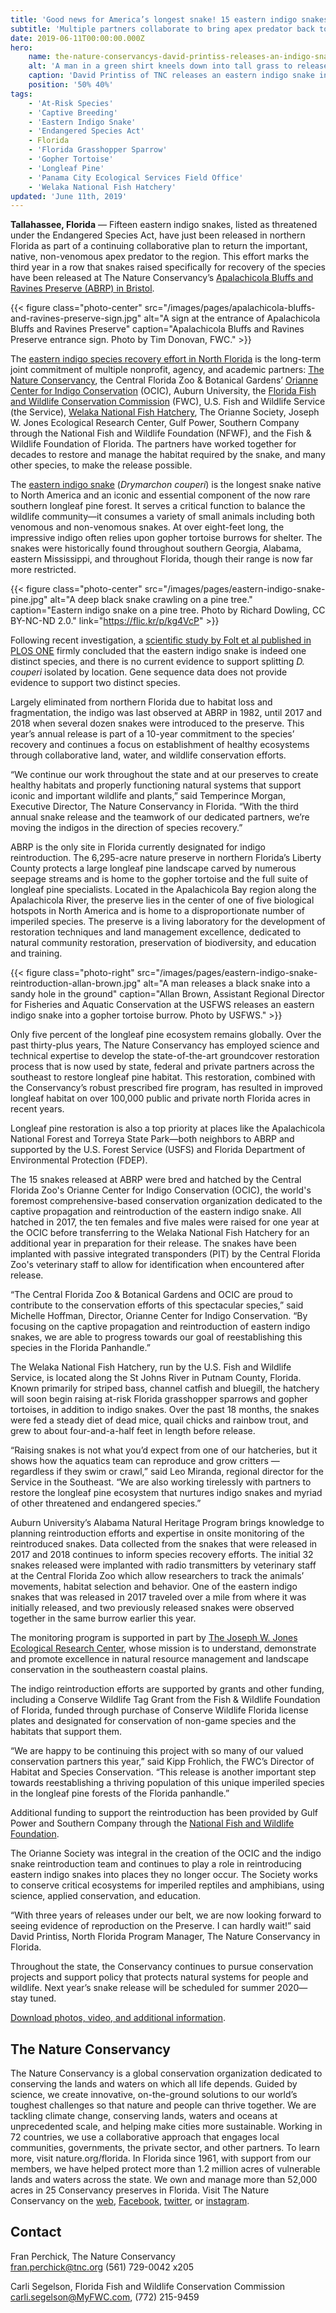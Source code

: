 ```yaml
---
title: 'Good news for America’s longest snake! 15 eastern indigo snakes just released in year three of the North Florida recovery effort'
subtitle: 'Multiple partners collaborate to bring apex predator back to The Nature Conservancy’s Apalachicola Bluffs and Ravines Preserve'
date: 2019-06-11T00:00:00.000Z
hero:
    name: the-nature-conservancys-david-printiss-releases-an-indigo-snake-near-a-gopher-tortoise-burrow.jpg
    alt: 'A man in a green shirt kneels down into tall grass to release a long black snake.'
    caption: 'David Printiss of TNC releases an eastern indigo snake into a gopher tortoise burrow during a 2018 release. Photo by Tim Donovan, FWC.'
    position: '50% 40%'
tags:
    - 'At-Risk Species'
    - 'Captive Breeding'
    - 'Eastern Indigo Snake'
    - 'Endangered Species Act'
    - Florida
    - 'Florida Grasshopper Sparrow'
    - 'Gopher Tortoise'
    - 'Longleaf Pine'
    - 'Panama City Ecological Services Field Office'
    - 'Welaka National Fish Hatchery'
updated: 'June 11th, 2019'
---
```


**Tallahassee, Florida** &mdash; Fifteen eastern indigo snakes, listed as threatened under the Endangered Species Act, have just been released in northern Florida as part of a continuing collaborative plan to return the important, native, non-venomous apex predator to the region. This effort marks the third year in a row that snakes raised specifically for recovery of the species have been released at The Nature Conservancy’s [Apalachicola Bluffs and Ravines Preserve (ABRP) in Bristol](https://www.nature.org/en-us/get-involved/how-to-help/places-we-protect/apalachicola-bluffs-and-ravines-preserve/).

{{< figure class="photo-center" src="/images/pages/apalachicola-bluffs-and-ravines-preserve-sign.jpg" alt="A sign at the entrance of Apalachicola Bluffs and Ravines Preserve" caption="Apalachicola Bluffs and Ravines Preserve entrance sign. Photo by Tim Donovan, FWC." >}}

The [eastern indigo species recovery effort in North Florida](https://www.nature.org/en-us/about-us/where-we-work/united-states/florida/stories-in-florida/paradise-regained/) is the long-term joint commitment of multiple nonprofit, agency, and academic partners: [The Nature Conservancy](https://www.nature.org/en-us/about-us/where-we-work/united-states/florida/), the Central Florida Zoo & Botanical Gardens’ [Orianne Center for Indigo Conservation](https://www.facebook.com/WeSaveIndigos/) (OCIC), Auburn University, the [Florida Fish and Wildlife Conservation Commission](https://myfwc.com/) (FWC), U.S. Fish and Wildlife Service (the Service), [Welaka National Fish Hatchery](https://www.fws.gov/welaka/), The Orianne Society, Joseph W. Jones Ecological Research Center, Gulf Power, Southern Company through the National Fish and Wildlife Foundation (NFWF), and the Fish & Wildlife Foundation of Florida. The partners have worked together for decades to restore and manage the habitat required by the snake, and many other species, to make the release possible.

The [eastern indigo snake](https://www.nature.org/en-us/explore/animals-we-protect/eastern-indigo-snake/) (*Drymarchon couperi*) is the longest snake native to North America and an iconic and essential component of the now rare southern longleaf pine forest. It serves a critical function to balance the wildlife community—it consumes a variety of small animals including both venomous and non-venomous snakes. At over eight-feet long, the impressive indigo often relies upon gopher tortoise burrows for shelter. The snakes were historically found throughout southern Georgia, Alabama, eastern Mississippi, and throughout Florida, though their range is now far more restricted.

{{< figure class="photo-center" src="/images/pages/eastern-indigo-snake-pine.jpg" alt="A deep black snake crawling on a pine tree." caption="Eastern indigo snake on a pine tree. Photo by Richard Dowling, CC BY-NC-ND 2.0." link="https://flic.kr/p/kg4VcP" >}}

Following recent investigation, a [scientific study by Folt et al published in PLOS ONE](https://www.biorxiv.org/content/biorxiv/early/2018/10/26/318766.full.pdf) firmly concluded that the eastern indigo snake is indeed one distinct species, and there is no current evidence to support splitting *D. couperi* isolated by location. Gene sequence data does not provide evidence to support two distinct species.

Largely eliminated from northern Florida due to habitat loss and fragmentation, the indigo was last observed at ABRP in 1982, until 2017 and 2018 when several dozen snakes were introduced to the preserve. This year’s annual release is part of a 10-year commitment to the species’ recovery and continues a focus on establishment of healthy ecosystems through collaborative land, water, and wildlife conservation efforts.

“We continue our work throughout the state and at our preserves to create healthy habitats and properly functioning natural systems that support iconic and important wildlife and plants,” said Temperince Morgan, Executive Director, The Nature Conservancy in Florida. “With the third annual snake release and the teamwork of our dedicated partners, we’re moving the indigos in the direction of species recovery.”

ABRP is the only site in Florida currently designated for indigo reintroduction. The 6,295-acre nature preserve in northern Florida’s Liberty County protects a large longleaf pine landscape carved by numerous seepage streams and is home to the gopher tortoise and the full suite of longleaf pine specialists. Located in the Apalachicola Bay region along the Apalachicola River, the preserve lies in the center of one of five biological hotspots in North America and is home to a disproportionate number of imperiled species. The preserve is a living laboratory for the development of restoration techniques and land management excellence, dedicated to natural community restoration, preservation of biodiversity, and education and training.

{{< figure class="photo-right" src="/images/pages/eastern-indigo-snake-reintroduction-allan-brown.jpg" alt="A man releases a black snake into a sandy hole in the ground" caption="Allan Brown, Assistant Regional Director for Fisheries and Aquatic Conservation at the USFWS releases an eastern indigo snake into a gopher tortoise burrow. Photo by USFWS." >}}

Only five percent of the longleaf pine ecosystem remains globally. Over the past thirty-plus years, The Nature Conservancy has employed science and technical expertise to develop the state-of-the-art groundcover restoration process that is now used by state, federal and private partners across the southeast to restore longleaf pine habitat. This restoration, combined with the Conservancy’s robust prescribed fire program, has resulted in improved longleaf habitat on over 100,000 public and private north Florida acres in recent years.

Longleaf pine restoration is also a top priority at places like the Apalachicola National Forest and Torreya State Park—both neighbors to ABRP and supported by the U.S. Forest Service (USFS) and Florida Department of Environmental Protection (FDEP).

The 15 snakes released at ABRP were bred and hatched by the Central Florida Zoo's Orianne Center for Indigo Conservation (OCIC), the world's foremost comprehensive-based conservation organization dedicated to the captive propagation and reintroduction of the eastern indigo snake. All hatched in 2017, the ten females and five males were raised for one year at the OCIC before transferring to the Welaka National Fish Hatchery for an additional year in preparation for their release. The snakes have been implanted with passive integrated transponders (PIT) by the Central Florida Zoo's veterinary staff to allow for identification when encountered after release.

“The Central Florida Zoo & Botanical Gardens and OCIC are proud to contribute to the conservation efforts of this spectacular species,” said Michelle Hoffman, Director, Orianne Center for Indigo Conservation. “By focusing on the captive propagation and reintroduction of eastern indigo snakes, we are able to progress towards our goal of reestablishing this species in the Florida Panhandle.”

The Welaka National Fish Hatchery, run by the U.S. Fish and Wildlife Service, is located along the St Johns River in Putnam County, Florida. Known primarily for striped bass, channel catfish and bluegill, the hatchery will soon begin raising at-risk Florida grasshopper sparrows and gopher tortoises, in addition to indigo snakes. Over the past 18 months, the snakes were fed a steady diet of dead mice, quail chicks and rainbow trout, and grew to about four-and-a-half feet in length before release.

“Raising snakes is not what you’d expect from one of our hatcheries, but it shows how the aquatics team can reproduce and grow critters — regardless if they swim or crawl,” said Leo Miranda, regional director for the Service in the Southeast. “We are also working tirelessly with partners to restore the longleaf pine ecosystem that nurtures indigo snakes and myriad of other threatened and endangered species.”

Auburn University’s Alabama Natural Heritage Program brings knowledge to planning reintroduction efforts and expertise in onsite monitoring of the reintroduced snakes. Data collected from the snakes that were released in 2017 and 2018 continues to inform species recovery efforts. The initial 32 snakes released were implanted with radio transmitters by veterinary staff at the Central Florida Zoo which allow researchers to track the animals’ movements, habitat selection and behavior. One of the eastern indigo snakes that was released in 2017 traveled over a mile from where it was initially released, and two previously released snakes were observed together in the same burrow earlier this year.

The monitoring program is supported in part by [The Joseph W. Jones Ecological Research Center](http://www.jonesctr.org/), whose mission is to understand, demonstrate and promote excellence in natural resource management and landscape conservation in the southeastern coastal plains.

The indigo reintroduction efforts are supported by grants and other funding, including a Conserve Wildlife Tag Grant from the Fish & Wildlife Foundation of Florida, funded through purchase of Conserve Wildlife Florida license plates and designated for conservation of non-game species and the habitats that support them.

“We are happy to be continuing this project with so many of our valued conservation partners this year,” said Kipp Frohlich, the FWC’s Director of Habitat and Species Conservation. “This release is another important step towards reestablishing a thriving population of this unique imperiled species in the longleaf pine forests of the Florida panhandle.”

Additional funding to support the reintroduction has been provided by Gulf Power and Southern Company through the [National Fish and Wildlife Foundation](http://www.nfwf.org/Pages/default.aspx).

The Orianne Society was integral in the creation of the OCIC and the indigo snake reintroduction team and continues to play a role in reintroducing eastern indigo snakes into places they no longer occur. The Society works to conserve critical ecosystems for imperiled reptiles and amphibians, using science, applied conservation, and education.

“With three years of releases under our belt, we are now looking forward to seeing evidence of reproduction on the Preserve. I can hardly wait!” said David Printiss, North Florida Program Manager, The Nature Conservancy in Florida.

Throughout the state, the Conservancy continues to pursue conservation projects and support policy that protects natural systems for people and wildlife. Next year’s snake release will be scheduled for summer 2020— stay tuned.

[Download photos, video, and additional information]().

## The Nature Conservancy

The Nature Conservancy is a global conservation organization dedicated to conserving the lands and waters on which all life depends. Guided by science, we create innovative, on-the-ground solutions to our world’s toughest challenges so that nature and people can thrive together. We are tackling climate change, conserving lands, waters and oceans at unprecedented scale, and helping make cities more sustainable. Working in 72 countries, we use a collaborative approach that engages local communities, governments, the private sector, and other partners. To learn more, visit nature.org/florida. In Florida since 1961, with support from our members, we have helped protect more than 1.2 million acres of vulnerable lands and waters across the state. We own and manage more than 52,000 acres in 25 Conservancy preserves in Florida. Visit The Nature Conservancy on the [web](https://nature.org/florida), [Facebook](https://facebook.com/NatureConservancyFL), [twitter](https://twitter.com/nature_florida), or [instagram](https://instagram.com/natureflorida/).

## Contact

Fran Perchick, The Nature Conservancy  
[fran.perchick@tnc.org](mailto:fran.perchick@tnc.org) (561) 729-0042 x205

Carli Segelson, Florida Fish and Wildlife Conservation Commission  
[carli.segelson@MyFWC.com](mailto:carli.segelson@MyFWC.com), (772) 215-9459

